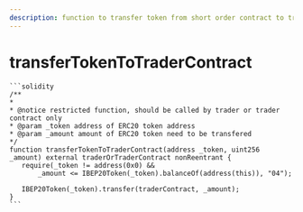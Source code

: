 ```yaml
---
description: function to transfer token from short order contract to trader contract
---
```


# transferTokenToTraderContract

````solidity
```solidity
/**
*
* @notice restricted function, should be called by trader or trader contract only
* @param _token address of ERC20 token address
* @param _amount amount of ERC20 token need to be transfered
*/
function transferTokenToTraderContract(address _token, uint256 _amount) external traderOrTraderContract nonReentrant {
   require(_token != address(0x0) &&
       _amount <= IBEP20Token(_token).balanceOf(address(this)), "04");

   IBEP20Token(_token).transfer(traderContract, _amount);
}
```
````
